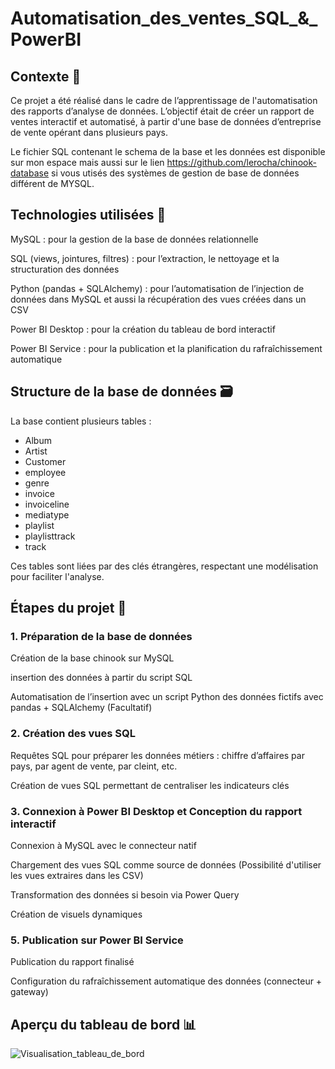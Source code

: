# Automatisation_des_ventes_SQL_&_PowerBI

## Contexte 📌

Ce projet a été réalisé dans le cadre de l’apprentissage de l'automatisation des rapports d’analyse de données. L’objectif était de créer un rapport de ventes interactif et automatisé, à partir d'une base de données d’entreprise de vente opérant dans plusieurs pays.

Le fichier SQL contenant le schema de la base et les données est disponible sur mon espace mais aussi sur le lien https://github.com/lerocha/chinook-database si vous utisés des systèmes de gestion de base de données différent de MYSQL.

## Technologies utilisées 🧰 

MySQL : pour la gestion de la base de données relationnelle

SQL (views, jointures, filtres) : pour l’extraction, le nettoyage et la structuration des données

Python (pandas + SQLAlchemy) : pour l’automatisation de l’injection de données dans MySQL et aussi la récupération des vues créées dans un CSV

Power BI Desktop : pour la création du tableau de bord interactif

Power BI Service : pour la publication et la planification du rafraîchissement automatique

## Structure de la base de données 🗃 

La base contient plusieurs tables :

- Album
- Artist
- Customer
- employee
- genre
- invoice
- invoiceline
- mediatype
- playlist
- playlisttrack
- track

Ces tables sont liées par des clés étrangères, respectant une modélisation pour faciliter l'analyse.

## Étapes du projet 🧠

### 1. Préparation de la base de données

Création de la base chinook sur MySQL

insertion des données à partir du script SQL

Automatisation de l’insertion avec un script Python des données fictifs avec pandas + SQLAlchemy (Facultatif)

### 2. Création des vues SQL

Requêtes SQL pour préparer les données métiers : chiffre d’affaires par pays, par agent de vente, par cleint, etc.

Création de vues SQL permettant de centraliser les indicateurs clés

### 3. Connexion à Power BI Desktop et Conception du rapport interactif

Connexion à MySQL avec le connecteur natif

Chargement des vues SQL comme source de données (Possibilité d'utiliser les vues extraires dans les CSV)

Transformation des données si besoin via Power Query

Création de visuels dynamiques

### 5. Publication sur Power BI Service

Publication du rapport finalisé

Configuration du rafraîchissement automatique des données (connecteur + gateway)

## Aperçu du tableau de bord 📊 

![Visualisation_tableau_de_bord](https://github.com/user-attachments/assets/77e5a8fa-df91-40cf-b61e-b6d10c03a9ce)

